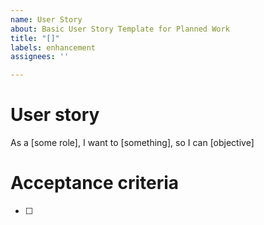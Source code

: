 ```yaml
---
name: User Story
about: Basic User Story Template for Planned Work
title: "[]"
labels: enhancement
assignees: ''

---
```


# User story
As a [some role], I want to [something], so I can [objective]

# Acceptance criteria

- [ ]
